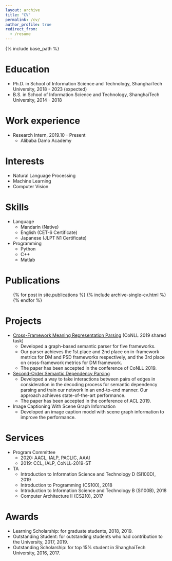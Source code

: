 ```yaml
---
layout: archive
title: "CV"
permalink: /cv/
author_profile: true
redirect_from:
  - /resume
---
```


{% include base_path %}

Education
======
* Ph.D. in School of Information Science and Technology, ShanghaiTech University, 2018 - 2023 (expected)
* B.S. in School of Information Science and Technology, ShanghaiTech University, 2014 - 2018

Work experience
======
* Research Intern, 2019.10 - Present
  * Alibaba Damo Academy

Interests
======
* Natural Language Processing
* Machine Learning
* Computer Vision

Skills
======
* Language
  * Mandarin (Native)
  * English (CET-6 Certificate)
  * Japanese (JLPT N1 Certificate)
* Programming
  * Python
  * C++
  * Matlab

Publications
======
  <ul>{% for post in site.publications %}
    {% include archive-single-cv.html %}
  {% endfor %}</ul>
  
<!-- Talks
======
  <ul>{% for post in site.talks %}
    {% include archive-single-talk-cv.html %}
  {% endfor %}</ul>
  
Teaching
======
  <ul>{% for post in site.teaching %}
    {% include archive-single-cv.html %}
  {% endfor %}</ul> -->
  
Projects
======
* [Cross-Framework Meaning Representation Parsing](https://wangxinyu0922.github.io/publication/conll-2019-shanghaitech) (CoNLL 2019 shared task)
  * Developed a graph-based semantic parser for five frameworks.
  * Our parser achieves the 1st place and 2nd place on in-framework metrics for DM and PSD frameworks respectively, and the 3rd place on cross-framework metrics for DM framework.
  * The paper has been accepted in the conference of CoNLL 2019.
* [Second-Order Semantic Dependency Parsing](https://wangxinyu0922.github.io/publication/acl-2019-second)
  * Developed a way to take interactions between pairs of edges in consideration in the decoding process for semantic dependency parsing and train our network in an end-to-end manner. Our approach achieves state-of-the-art performance.
  * The paper has been accepted in the conference of ACL 2019.
* Image Captioning With Scene Graph Information
  * Developed an image caption model with scene graph information to improve the performance.


Services
======
* Program Committee
  * 2020: AACL, IALP, PACLIC, AAAI
  * 2019: CCL, IALP, CoNLL-2019-ST
* TA
  * Introduction to Information Science and Technology D (SI100D), 2019
  * Introduction to Programming (CS100), 2018
  * Introduction to Information Science and Technology B (SI100B), 2018
  * Computer Architecture II (CS210), 2017


Awards
======
* Learning Scholarship: for graduate students, 2018, 2019.
* Outstanding Student: for outstanding students who had contribution to the University, 2017, 2019.
* Outstanding Scholarship: for top 15% student in ShanghaiTech University, 2016, 2017.